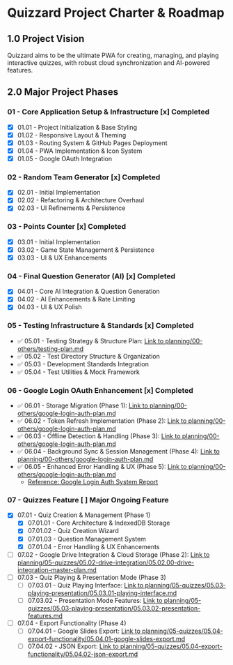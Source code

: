 # Quizzard Project Charter & Roadmap

## 1.0 Project Vision

Quizzard aims to be the ultimate PWA for creating, managing, and playing interactive quizzes, with robust cloud synchronization and AI-powered features.

## 2.0 Major Project Phases

### 01 - Core Application Setup & Infrastructure [x] Completed

- [x] 01.01 - Project Initialization & Base Styling
- [x] 01.02 - Responsive Layout & Theming
- [x] 01.03 - Routing System & GitHub Pages Deployment
- [x] 01.04 - PWA Implementation & Icon System
- [x] 01.05 - Google OAuth Integration

### 02 - Random Team Generator [x] Completed

- [x] 02.01 - Initial Implementation
- [x] 02.02 - Refactoring & Architecture Overhaul
- [x] 02.03 - UI Refinements & Persistence

### 03 - Points Counter [x] Completed

- [x] 03.01 - Initial Implementation
- [x] 03.02 - Game State Management & Persistence
- [x] 03.03 - UI & UX Enhancements

### 04 - Final Question Generator (AI) [x] Completed

- [x] 04.01 - Core AI Integration & Question Generation
- [x] 04.02 - AI Enhancements & Rate Limiting
- [x] 04.03 - UI & UX Polish

### 05 - Testing Infrastructure & Standards [x] Completed

- ✅ 05.01 - Testing Strategy & Structure Plan: [Link to planning/00-others/testing-plan.md](planning/00-others/testing-plan.md)
- ✅ 05.02 - Test Directory Structure & Organization
- ✅ 05.03 - Development Standards Integration
- ✅ 05.04 - Test Utilities & Mock Framework

### 06 - Google Login OAuth Enhancement [x] Completed

- ✅ 06.01 - Storage Migration (Phase 1): [Link to planning/00-others/google-login-auth-plan.md](planning/00-others/google-login-auth-plan.md)
- ✅ 06.02 - Token Refresh Implementation (Phase 2): [Link to planning/00-others/google-login-auth-plan.md](planning/00-others/google-login-auth-plan.md)
- ✅ 06.03 - Offline Detection & Handling (Phase 3): [Link to planning/00-others/google-login-auth-plan.md](planning/00-others/google-login-auth-plan.md)
- ✅ 06.04 - Background Sync & Session Management (Phase 4): [Link to planning/00-others/google-login-auth-plan.md](planning/00-others/google-login-auth-plan.md)
- ✅ 06.05 - Enhanced Error Handling & UX (Phase 5): [Link to planning/00-others/google-login-auth-plan.md](planning/00-others/google-login-auth-plan.md)
  - [Reference: Google Login Auth System Report](../../infos/google-login-auth-system.md)

### 07 - Quizzes Feature [ ] Major Ongoing Feature

- [x] 07.01 - Quiz Creation & Management (Phase 1)
  - [x] 07.01.01 - Core Architecture & IndexedDB Storage
  - [x] 07.01.02 - Quiz Creation Wizard
  - [x] 07.01.03 - Question Management System
  - [x] 07.01.04 - Error Handling & UX Enhancements
- [ ] 07.02 - Google Drive Integration & Cloud Storage (Phase 2): [Link to planning/05-quizzes/05.02-drive-integration/05.02.00-drive-integration-master-plan.md](planning/05-quizzes/05.02-drive-integration/05.02.00-drive-integration-master-plan.md)
- [ ] 07.03 - Quiz Playing & Presentation Mode (Phase 3)
  - [ ] 07.03.01 - Quiz Playing Interface: [Link to planning/05-quizzes/05.03-playing-presentation/05.03.01-playing-interface.md](planning/05-quizzes/05.03-playing-presentation/05.03.02-presentation-features.md)
  - [ ] 07.03.02 - Presentation Mode Features: [Link to planning/05-quizzes/05.03-playing-presentation/05.03.02-presentation-features.md](planning/05-quizzes/05.03-playing-presentation/05.03.02-presentation-features.md)
- [ ] 07.04 - Export Functionality (Phase 4)
  - [ ] 07.04.01 - Google Slides Export: [Link to planning/05-quizzes/05.04-export-functionality/05.04.01-google-slides-export.md](planning/05-quizzes/05.04-export-functionality/05.04.01-google-slides-export.md)
  - [ ] 07.04.02 - JSON Export: [Link to planning/05-quizzes/05.04-export-functionality/05.04.02-json-export.md](planning/05-quizzes/05.04-export-functionality/05.04.02-json-export.md)

